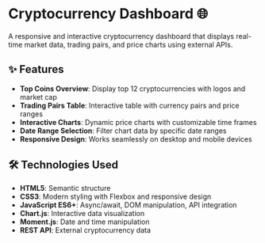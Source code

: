 # Cryptocurrency Dashboard 🌐

A responsive and interactive cryptocurrency dashboard that displays real-time market data, trading pairs, and price charts using external APIs.

## ✨ Features

- **Top Coins Overview**: Display top 12 cryptocurrencies with logos and market cap
- **Trading Pairs Table**: Interactive table with currency pairs and price ranges
- **Interactive Charts**: Dynamic price charts with customizable time frames
- **Date Range Selection**: Filter chart data by specific date ranges
- **Responsive Design**: Works seamlessly on desktop and mobile devices

## 🛠️ Technologies Used

- **HTML5**: Semantic structure
- **CSS3**: Modern styling with Flexbox and responsive design
- **JavaScript ES6+**: Async/await, DOM manipulation, API integration
- **Chart.js**: Interactive data visualization
- **Moment.js**: Date and time manipulation
- **REST API**: External cryptocurrency data
